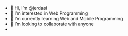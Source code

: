 - 👋 Hi, I’m @jerdasi
- 👀 I’m interested in Web Programming
- 🌱 I’m currently learning Web and Mobile Programming
- 💞️ I’m looking to collaborate with anyone
-

<!---
jerdasi/jerdasi is a ✨ special ✨ repository because its `README.md` (this file) appears on your GitHub profile.
You can click the Preview link to take a look at your changes.
--->
